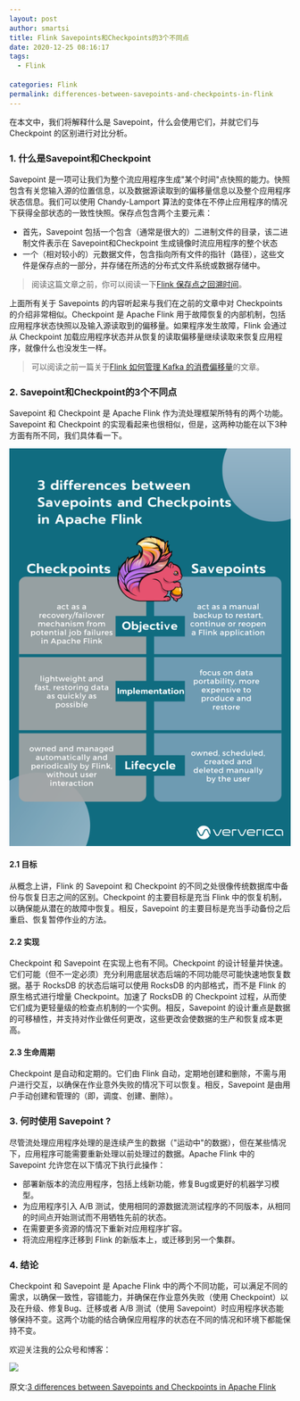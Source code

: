 ```yaml
---
layout: post
author: smartsi
title: Flink Savepoints和Checkpoints的3个不同点
date: 2020-12-25 08:16:17
tags:
  - Flink

categories: Flink
permalink: differences-between-savepoints-and-checkpoints-in-flink
---
```


在本文中，我们将解释什么是 Savepoint，什么会使用它们，并就它们与 Checkpoint 的区别进行对比分析。


### 1. 什么是Savepoint和Checkpoint

Savepoint 是一项可让我们为整个流应用程序生成"某个时间"点快照的能力。快照包含有关您输入源的位置信息，以及数据源读取到的偏移量信息以及整个应用程序状态信息。我们可以使用 Chandy-Lamport 算法的变体在不停止应用程序的情况下获得全部状态的一致性快照。保存点包含两个主要元素：
- 首先，Savepoint 包括一个包含（通常是很大的）二进制文件的目录，该二进制文件表示在 Savepoint和Checkpoint 生成镜像时流应用程序的整个状态
- 一个（相对较小的）元数据文件，包含指向所有文件的指针（路径），这些文件是保存点的一部分，并存储在所选的分布式文件系统或数据存储中。

> 阅读这篇文章之前，你可以阅读一下[Flink 保存点之回溯时间](https://smartsi.blog.csdn.net/article/details/126474904?spm=1001.2014.3001.5502)。

上面所有关于 Savepoints 的内容听起来与我们在之前的文章中对 Checkpoints 的介绍非常相似。Checkpoint 是 Apache Flink 用于故障恢复的内部机制，包括应用程序状态快照以及输入源读取到的偏移量。如果程序发生故障，Flink 会通过从 Checkpoint 加载应用程序状态并从恢复的读取偏移量继续读取来恢复应用程序，就像什么也没发生一样。

> 可以阅读之前一篇关于[Flink 如何管理 Kafka 的消费偏移量](http://smartsi.club/how-flink-manages-kafka-consumer-offsets.html)的文章。

### 2. Savepoint和Checkpoint的3个不同点

Savepoint 和 Checkpoint 是 Apache Flink 作为流处理框架所特有的两个功能。Savepoint 和 Checkpoint 的实现看起来也很相似，但是，这两种功能在以下3种方面有所不同，我们具体看一下。

![](https://github.com/sjf0115/ImageBucket/blob/main/Flink/3-differences-between-checkpoints-savepoints-1.png?raw=true)

#### 2.1 目标

从概念上讲，Flink 的 Savepoint 和 Checkpoint 的不同之处很像传统数据库中备份与恢复日志之间的区别。Checkpoint 的主要目标是充当 Flink 中的恢复机制，以确保能从潜在的故障中恢复。相反，Savepoint 的主要目标是充当手动备份之后重启、恢复暂停作业的方法。

#### 2.2 实现

Checkpoint 和 Savepoint 在实现上也有不同。Checkpoint 的设计轻量并快速。它们可能（但不一定必须）充分利用底层状态后端的不同功能尽可能快速地恢复数据。基于 RocksDB 的状态后端可以使用 RocksDB 的内部格式，而不是 Flink 的原生格式进行增量 Checkpoint。加速了 RocksDB 的 Checkpoint 过程，从而使它们成为更轻量级的检查点机制的一个实例。相反，Savepoint 的设计重点是数据的可移植性，并支持对作业做任何更改，这些更改会使数据的生产和恢复成本更高。

#### 2.3 生命周期

Checkpoint 是自动和定期的。它们由 Flink 自动，定期地创建和删除，不需与用户进行交互，以确保在作业意外失败的情况下可以恢复。相反，Savepoint 是由用户手动创建和管理的（即，调度、创建、删除）。

### 3. 何时使用 Savepoint ?

尽管流处理应用程序处理的是连续产生的数据（"运动中"的数据），但在某些情况下，应用程序可能需要重新处理以前处理过的数据。Apache Flink 中的 Savepoint 允许您在以下情况下执行此操作：
- 部署新版本的流应用程序，包括上线新功能，修复Bug或更好的机器学习模型。
- 为应用程序引入 A/B 测试，使用相同的源数据流测试程序的不同版本，从相同的时间点开始测试而不用牺牲先前的状态。
- 在需要更多资源的情况下重新对应用程序扩容。
- 将流应用程序迁移到 Flink 的新版本上，或迁移到另一个集群。

### 4. 结论

Checkpoint 和 Savepoint 是 Apache Flink 中的两个不同功能，可以满足不同的需求，以确保一致性，容错能力，并确保在作业意外失败（使用 Checkpoint）以及在升级、修复Bug、迁移或者 A/B 测试（使用 Savepoint）时应用程序状态能够保持不变。这两个功能的结合确保应用程序的状态在不同的情况和环境下都能保持不变。

欢迎关注我的公众号和博客：

![](https://github.com/sjf0115/PubLearnNotes/blob/master/image/Other/smartsi.jpg?raw=true)

原文:[3 differences between Savepoints and Checkpoints in Apache Flink](https://www.ververica.com/blog/differences-between-savepoints-and-checkpoints-in-flink)
